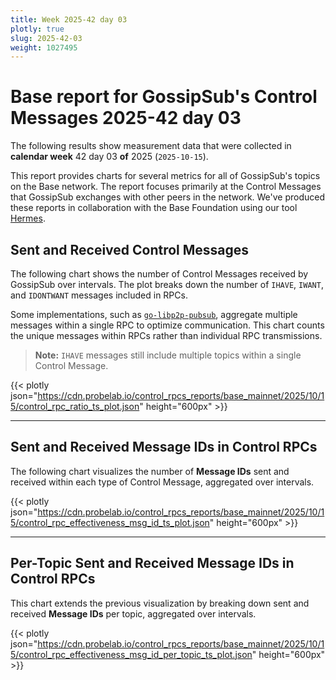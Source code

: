```yaml
---
title: Week 2025-42 day 03
plotly: true
slug: 2025-42-03
weight: 1027495
---
```


# Base report for GossipSub's Control Messages 2025-42 day 03

The following results show measurement data that were collected in **calendar week** 42  day 03 **of** 
2025 (`2025-10-15`).

This report provides charts for several metrics for all of GossipSub's topics on the Base network.
The report focuses primarily at the Control Messages that GossipSub exchanges with other peers in the network.
We've produced these reports in collaboration with the Base Foundation using our tool [Hermes](/tools/hermes).

## Sent and Received Control Messages

The following chart shows the number of Control Messages received by GossipSub over  intervals. The plot breaks down the number of `IHAVE`, `IWANT`, and `IDONTWANT` messages included in RPCs.

Some implementations, such as [`go-libp2p-pubsub`](https://github.com/libp2p/go-libp2p-pubsub), aggregate multiple messages within a single RPC to optimize communication. This chart counts the unique messages within RPCs rather than individual RPC transmissions.

> **Note:** `IHAVE` messages still include multiple topics within a single Control Message.

{{< plotly json="https://cdn.probelab.io/control_rpcs_reports/base_mainnet/2025/10/15/control_rpc_ratio_ts_plot.json" height="600px" >}}

---

## Sent and Received Message IDs in Control RPCs

The following chart visualizes the number of **Message IDs** sent and received within each type of Control Message, aggregated over  intervals.

{{< plotly json="https://cdn.probelab.io/control_rpcs_reports/base_mainnet/2025/10/15/control_rpc_effectiveness_msg_id_ts_plot.json" height="600px" >}}

---

## Per-Topic Sent and Received Message IDs in Control RPCs

This chart extends the previous visualization by breaking down sent and received **Message IDs** per topic, aggregated over  intervals.

{{< plotly json="https://cdn.probelab.io/control_rpcs_reports/base_mainnet/2025/10/15/control_rpc_effectiveness_msg_id_per_topic_ts_plot.json" height="600px" >}}
